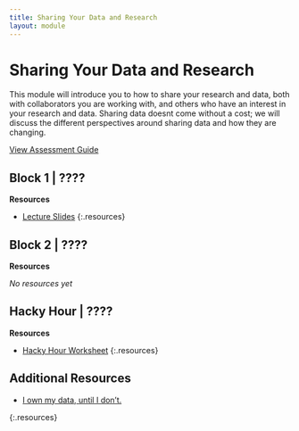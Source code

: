 ```yaml
---
title: Sharing Your Data and Research
layout: module
---
```



# Sharing Your Data and Research

This module will introduce you to how to share your research and data, both with collaborators you are working with, and others who have an interest in your research and data. Sharing data doesnt come without a cost; we will discuss the different perspectives around sharing data and how they are changing.  

[View Assessment Guide](assessment.html)




## Block 1 | ????




**Resources**

- [Lecture Slides](http://linkhere.com)
{:.resources}



## Block 2 | ????


**Resources**

_No resources yet_




## Hacky Hour | ????
 


**Resources**

- [Hacky Hour Worksheet](hacky-hour-worksheet.html)
{:.resources}









## Additional Resources

- [I own my data, until I don’t.](https://smallpondscience.com/2014/03/03/i-own-my-data-until-i-dont/) 

{:.resources}
